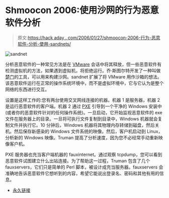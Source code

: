 # Shmoocon 2006:使用沙网的行为恶意软件分析

> 原文:[https://hack aday . com/2006/01/27/shmoocon-2006-行为-恶意软件-分析-使用-sandnets/](https://hackaday.com/2006/01/27/shmoocon-2006-behavioral-malware-analysis-using-sandnets/)

![sandnet](../Images/844830e3eab5a85d157e297c4aef69af.png)

分析恶意软件的一种常见方法是在 [VMware](http://www.vmware.com/) 会话中将其释放，但一些恶意软件有检测虚拟机的方法，如果遇到虚拟机，将拒绝运行。乔·斯图尔特开发了一种叫做[楚门](http://www.lurhq.com/truman/)的工具，可以用来构建沙网。sandnet 扩展了将 VMware 用作沙箱的想法。该恶意软件运行在正常的操作系统环境中，而不是虚拟环境中，它与它认为是整个网络的东西进行交互。

设置是这样工作的:您有两台使用交叉网线连接的机器。机器 1 是服务器，机器 2 是运行恶意软件的客户端。机器 2 通过 [PXE](http://en.wikipedia.org/wiki/Preboot_Execution_Environment) 引导到一个干净的 Windows 安装中(或者你的恶意软件针对的任何操作系统)。一旦启动，它开始监视恶意软件的 exe 文件在服务器上的目录。一旦将可执行文件复制到目录中，Windows 机器就会复制文件并执行它。10 分钟后，Windows 机器将其物理内存转储到磁盘，然后关机。然后保存新感染的 Windows 文件系统的映像。然后，客户机启动到 Linux，分析新的 Windows 映像。Truman 提高了分析速度，因为您不必经常手动重新映像客户机。

PXE 服务器也充当客户端机器的 fauxinternet。通过观察 tcpdump，您可以看到恶意软件试图建立什么出站连接。为了帮助这一过程，Truman 包含了几个 fauxservers，它们只是简单的 Perl 脚本，被设计成充当服务器。fauxservers 会准确地告诉恶意软件它想听到的内容，希望它能说出登录名、密码和其他有用的信息。

*   [永久链接](http://www.lurhq.com/truman/)